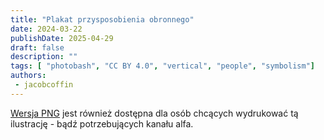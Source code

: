 ```yaml
---
title: "Plakat przysposobienia obronnego"
date: 2024-03-22
publishDate: 2025-04-29
draft: false
description: ""
tags: [ "photobash", "CC BY 4.0", "vertical", "people", "symbolism"]
authors:
 - jacobcoffin
---
```



<a href="full_resolution_print.png" target="_blank">Wersja PNG</a> jest również dostępna dla osób chcących wydrukować tą ilustrację - bądź potrzebujących kanału alfa.
